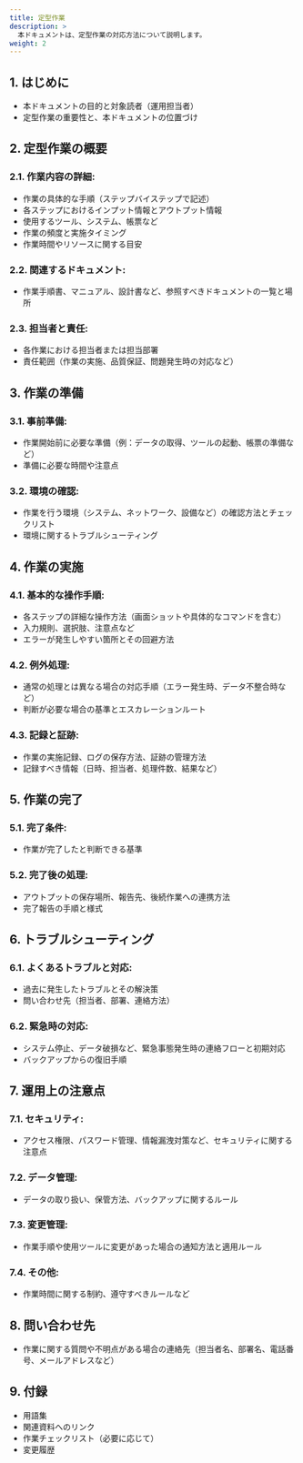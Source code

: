 ```yaml
---
title: 定型作業
description: >
  本ドキュメントは、定型作業の対応方法について説明します。
weight: 2
---
```


## 1. はじめに
- 本ドキュメントの目的と対象読者（運用担当者）
- 定型作業の重要性と、本ドキュメントの位置づけ

## 2. 定型作業の概要
### 2.1. 作業内容の詳細:
- 作業の具体的な手順（ステップバイステップで記述）
- 各ステップにおけるインプット情報とアウトプット情報
- 使用するツール、システム、帳票など
- 作業の頻度と実施タイミング
- 作業時間やリソースに関する目安
### 2.2. 関連するドキュメント:
- 作業手順書、マニュアル、設計書など、参照すべきドキュメントの一覧と場所
### 2.3. 担当者と責任:
- 各作業における担当者または担当部署
- 責任範囲（作業の実施、品質保証、問題発生時の対応など）

## 3. 作業の準備
### 3.1. 事前準備:
- 作業開始前に必要な準備（例：データの取得、ツールの起動、帳票の準備など）
- 準備に必要な時間や注意点
### 3.2. 環境の確認:
- 作業を行う環境（システム、ネットワーク、設備など）の確認方法とチェックリスト
- 環境に関するトラブルシューティング

## 4. 作業の実施
### 4.1. 基本的な操作手順:
- 各ステップの詳細な操作方法（画面ショットや具体的なコマンドを含む）
- 入力規則、選択肢、注意点など
- エラーが発生しやすい箇所とその回避方法
### 4.2. 例外処理:
- 通常の処理とは異なる場合の対応手順（エラー発生時、データ不整合時など）
- 判断が必要な場合の基準とエスカレーションルート
### 4.3. 記録と証跡:
- 作業の実施記録、ログの保存方法、証跡の管理方法
- 記録すべき情報（日時、担当者、処理件数、結果など）

## 5. 作業の完了
### 5.1. 完了条件:
- 作業が完了したと判断できる基準
### 5.2. 完了後の処理:
- アウトプットの保存場所、報告先、後続作業への連携方法
- 完了報告の手順と様式

## 6. トラブルシューティング
### 6.1. よくあるトラブルと対応:
- 過去に発生したトラブルとその解決策
- 問い合わせ先（担当者、部署、連絡方法）
### 6.2. 緊急時の対応:
- システム停止、データ破損など、緊急事態発生時の連絡フローと初期対応
- バックアップからの復旧手順

## 7. 運用上の注意点
### 7.1. セキュリティ:
- アクセス権限、パスワード管理、情報漏洩対策など、セキュリティに関する注意点
### 7.2. データ管理:
- データの取り扱い、保管方法、バックアップに関するルール
### 7.3. 変更管理:
- 作業手順や使用ツールに変更があった場合の通知方法と適用ルール
### 7.4. その他:
- 作業時間に関する制約、遵守すべきルールなど

## 8. 問い合わせ先
- 作業に関する質問や不明点がある場合の連絡先（担当者名、部署名、電話番号、メールアドレスなど）

## 9. 付録
- 用語集
- 関連資料へのリンク
- 作業チェックリスト（必要に応じて）
- 変更履歴